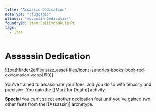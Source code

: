 ```yaml
---
title: "Assassin Dedication"
noteType: ":luggage:"
aliases: "Assassin Dedication"
foundryId: Item.EaIiEVda0kLt1MPC
tags:
  - Item
---
```


# Assassin Dedication
![[pathfinder2e/Feats/zz_asset-files/icons-sundries-books-book-red-exclamation.webp|150]]

You've trained to assassinate your foes, and you do so with tenacity and precision. You gain the [[Mark for Death]] activity.

**Special** You can't select another dedication feat until you've gained two other feats from the [[Assassin]] archetype.
